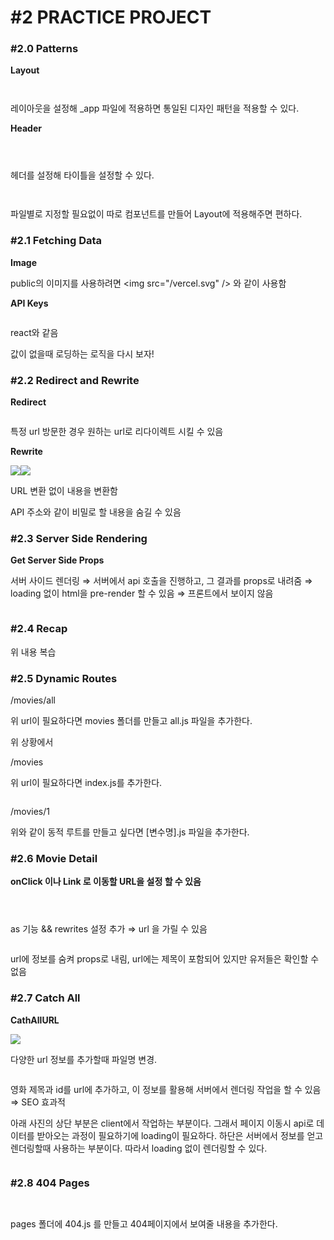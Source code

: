 # #2 PRACTICE PROJECT

### **#2.0 Patterns**

**Layout**

<figure><img src="../../../.gitbook/assets/image (49).png" alt=""><figcaption></figcaption></figure>

<figure><img src="../../../.gitbook/assets/image (9) (1) (1).png" alt=""><figcaption></figcaption></figure>

레이아웃을 설정해 \_app 파일에 적용하면 통일된 디자인 패턴을 적용할 수 있다.



**Header**

<figure><img src="../../../.gitbook/assets/image (54).png" alt=""><figcaption></figcaption></figure>

<figure><img src="../../../.gitbook/assets/image (78).png" alt=""><figcaption></figcaption></figure>

<figure><img src="../../../.gitbook/assets/image (63) (1).png" alt=""><figcaption></figcaption></figure>

헤더를 설정해 타이틀을 설정할 수 있다.

<figure><img src="../../../.gitbook/assets/image (62).png" alt=""><figcaption></figcaption></figure>

<figure><img src="../../../.gitbook/assets/image (13) (1).png" alt=""><figcaption></figcaption></figure>

파일별로 지정할 필요없이 따로 컴포넌트를 만들어 Layout에 적용해주면 편하다.



### **#2.1 Fetching Data**

**Image**

public의 이미지를 사용하려면 \<img src="/vercel.svg" /> 와 같이 사용함



**API Keys**

<figure><img src="../../../.gitbook/assets/image (72).png" alt=""><figcaption></figcaption></figure>

react와 같음

값이 없을때 로딩하는 로직을 다시 보자!



### **#2.2 Redirect and Rewrite**

**Redirect**

<figure><img src="../../../.gitbook/assets/image (3) (1) (1) (1).png" alt=""><figcaption></figcaption></figure>

특정 url 방문한 경우 원하는 url로 리다이렉트 시킬 수 있음

**Rewrite**

![](<../../../.gitbook/assets/image (73) (1).png>)![](<../../../.gitbook/assets/image (101).png>)

URL 변환 없이 내용을 변환함

API 주소와 같이 비밀로 할 내용을 숨길 수 있음



### **#2.3 Server Side Rendering**

**Get Server Side Props**

서버 사이드 렌더링 ⇒ 서버에서 api 호출을 진행하고, 그 결과를 props로 내려줌 ⇒ loading 없이 html을 pre-render 할 수 있음 ⇒ 프론트에서 보이지 않음

<figure><img src="../../../.gitbook/assets/image (50).png" alt=""><figcaption></figcaption></figure>



### **#2.4 Recap**

위 내용 복습



### **#2.5 Dynamic Routes**

/movies/all

위 url이 필요하다면 movies 폴더를 만들고 all.js 파일을 추가한다.

위 상황에서

/movies

위 url이 필요하다면 index.js를 추가한다.

<figure><img src="../../../.gitbook/assets/image (38).png" alt=""><figcaption></figcaption></figure>

/movies/1

위와 같이 동적 루트를 만들고 싶다면 \[변수명].js 파일을 추가한다.



### **#2.6 Movie Detail**

**onClick 이나 Link 로 이동할 URL을 설정 할 수 있음**

<figure><img src="../../../.gitbook/assets/image (103).png" alt=""><figcaption></figcaption></figure>

<figure><img src="../../../.gitbook/assets/image (82).png" alt=""><figcaption></figcaption></figure>

<figure><img src="../../../.gitbook/assets/image (80).png" alt=""><figcaption></figcaption></figure>

as 기능 && rewrites 설정 추가 ⇒ url 을 가릴 수 있음

<figure><img src="../../../.gitbook/assets/image (75).png" alt=""><figcaption></figcaption></figure>

url에 정보를 숨켜 props로 내림, url에는 제목이 포함되어 있지만 유저들은 확인할 수 없음



### **#2.7 Catch All**

**CathAllURL**

![](<../../../.gitbook/assets/image (64).png>)

다양한 url 정보를 추가할때 파일명 변경.

<figure><img src="../../../.gitbook/assets/image (35) (1).png" alt=""><figcaption></figcaption></figure>

영화 제목과 id를 url에 추가하고, 이 정보를 활용해 서버에서 렌더링 작업을 할 수 있음 ⇒ SEO 효과적

아래 사진의 상단 부분은 client에서 작업하는 부분이다. 그래서 페이지 이동시 api로 데이터를 받아오는 과정이 필요하기에 loading이 필요하다. 하단은 서버에서 정보를 얻고 렌더링할때 사용하는 부분이다. 따라서 loading 없이 렌더링할 수 있다.

<figure><img src="../../../.gitbook/assets/image (41).png" alt=""><figcaption></figcaption></figure>



### **#2.8 404 Pages**

<figure><img src="../../../.gitbook/assets/image (5) (1) (1).png" alt=""><figcaption></figcaption></figure>

<figure><img src="../../../.gitbook/assets/image (91).png" alt=""><figcaption></figcaption></figure>

pages 폴더에 404.js 를 만들고 404페이지에서 보여줄 내용을 추가한다.
